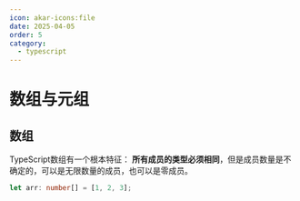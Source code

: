 ```yaml
---
icon: akar-icons:file
date: 2025-04-05
order: 5
category:
  - typescript
---
```


# 数组与元组

## 数组

TypeScript数组有一个根本特征： **所有成员的类型必须相同**，但是成员数量是不确定的，可以是无限数量的成员，也可以是零成员。

```typescript
let arr: number[] = [1, 2, 3];
```